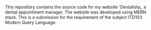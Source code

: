 This repository contains the source code for my website 'Dentalista;, a dental appointment manager. 
The website was developed using MERN stack. This is a submission for the requirement of the subject ITD103 Modern Query Language.
